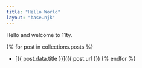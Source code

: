 ```yaml
---
title: "Hello World"
layout: "base.njk"
---
```


Hello and welcome to 11ty.

{% for post in collections.posts %}

- [{{ post.data.title }}]({{ post.url }})
  {% endfor %}
